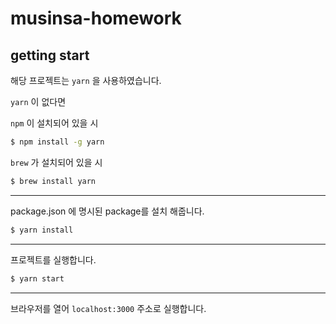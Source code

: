 # musinsa-homework

## getting start

해당 프로젝트는 `yarn` 을 사용하였습니다.

`yarn` 이 없다면

`npm` 이 설치되어 있을 시

```sh
$ npm install -g yarn
```

`brew` 가 설치되어 있을 시

```sh
$ brew install yarn
```

---

package.json 에 명시된 package를 설치 해줍니다.

```sh
$ yarn install
```

---

프로젝트를 실행합니다.

```sh
$ yarn start
```

---

브라우저를 열어 `localhost:3000` 주소로 실행합니다.
